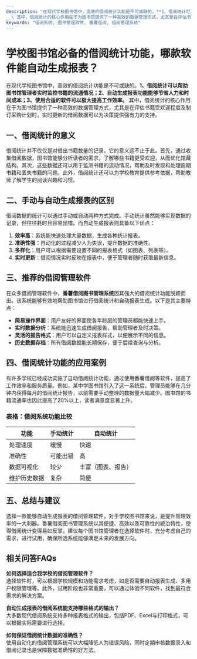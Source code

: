 ```yaml
---
description: "在现代学校图书馆中，高效的借阅统计功能是不可或缺的。**1、借阅统计可以帮助图书馆管理者实时监控书籍的流通情况；2、自动生成报表功能能够节省人力和时间成本；3、使用合适的软件可以极大提高工作效率。**\
  \ 其中，借阅统计的核心作用在于为图书馆提供了一种高效的数据管理方式，尤其是在评估书籍受欢迎程度及制订采购计划时，实时更新的借阅数据可以为决策提供强有力的支持。"
keywords: "借阅系统, 图书管理软件, 番薯借阅, 借阅管理系统"
---
```

# 学校图书馆必备的借阅统计功能，哪款软件能自动生成报表？

在现代学校图书馆中，高效的借阅统计功能是不可或缺的。**1、借阅统计可以帮助图书馆管理者实时监控书籍的流通情况；2、自动生成报表功能能够节省人力和时间成本；3、使用合适的软件可以极大提高工作效率。** 其中，借阅统计的核心作用在于为图书馆提供了一种高效的数据管理方式，尤其是在评估书籍受欢迎程度及制订采购计划时，实时更新的借阅数据可以为决策提供强有力的支持。

## **一、借阅统计的意义**

借阅统计并不仅仅是对借出书籍数量的记录，它的意义远不止于此。首先，通过收集借阅数据，图书馆能够分析读者的需求，了解哪些书籍更受欢迎，从而优化馆藏结构。其次，这些数据还可以用于监测书籍的流动情况，帮助及时发现和处理逾期书籍和丢失书籍的问题。此外，借阅统计还可以为学校教育提供参考依据，帮助教师了解学生的阅读兴趣和习惯。

## **二、手动与自动生成报表的区别**

借阅数据的统计可以通过手动或自动两种方式完成。手动统计虽然能够实现数据的记录，但往往耗时且容易出错。而自动生成报表则具备以下优点：

1. **效率高**：系统能快速处理大量数据，生成各种统计报表。
2. **准确性强**：自动化的过程减少人为失误，提升数据的准确性。
3. **多样化**：用户可以根据需要设置不同的报表格式（如图表、列表等）。
4. **实时更新**：借阅情况实时反映在报表中，便于管理者随时获取最新信息。

## **三、推荐的借阅管理软件**

在众多借阅管理软件中，**番薯借阅图书管理系统**因其强大的借阅统计功能脱颖而出。该系统能够有效地帮助图书馆进行借阅统计和自动报表生成。以下是其主要特点：

- **简易操作界面**：用户友好的界面使各年龄层的管理员都能快速上手。
- **实时数据分析**：系统能迅速生成借阅报告，帮助管理者及时决策。
- **灵活的报告格式**：用户可以自定义报表样式，以便展示不同的信息。
- **历史数据存档**：所有借阅数据能长期保存，便于后续查询与分析。

## **四、借阅统计功能的应用案例**

有许多学校已经成功实施了自动借阅统计功能，通过使用番薯借阅等软件，提高了工作效率和服务质量。例如，某中学图书馆引入了这一系统后，管理员能够在几分钟内获得每月的借阅统计报告，以前需要手动整理的数据量大幅减少。图书馆的书籍流通率也因此提高了20%以上，读者满意度显著上升。

### **表格：借阅系统功能比较**

| 功能                    | 手动统计         | 自动统计         |
|-----------------------|-------------------|-------------------|
| 处理速度                | 缓慢              | 快速              |
| 准确性                  | 可能出错         | 高                  |
| 数据可视化              | 较少              | 丰富（图表、报告）|
| 维护历史数据            | 复杂              | 简便              |

## **五、总结与建议**

选择一款能够自动生成报表的借阅管理软件，对于学校图书馆来说，是提升管理效率的一大利器。番薯借阅图书管理系统以其便捷、高效以及可靠性的統治特性，使得借阅统计变得易如反掌。建议每个图书馆管理者在选择软件时，充分考虑自己的需求，进行试用，确保所选系统能够满足未来的发展方向。

## **相关问答FAQs**

**如何选择适合我学校的借阅管理软件？**  
选择软件时，可以根据学校规模和功能需求考虑，如是否需要自动报表生成、多用户权限管理等。此外，试用阶段也非常重要，可以通过体验不同软件，找到最符合需求的解决方案。

**自动生成报表的借阅系统能支持哪些格式的输出？**  
大多数现代借阅系统支持多种报表格式的输出，包括PDF、Excel与打印格式，可以根据实际需要进行选择。

**如何保证借阅统计数据的准确性？**  
使用自动化的借阅管理系统可以大幅降低人为错误风险，同时定期审核数据录入和借阅记录也是保障数据准确性的好方法。
